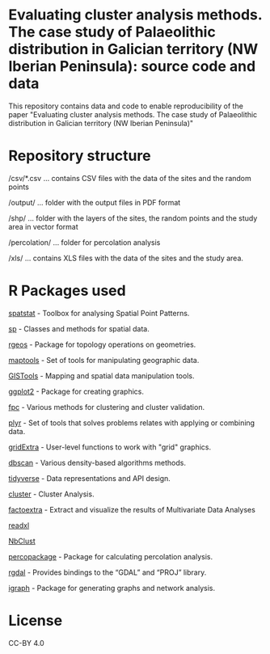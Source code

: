 # Evaluating cluster analysis methods. The case study of Palaeolithic distribution in Galician territory (NW Iberian Peninsula): source code and data
This repository contains data and code to enable reproducibility of the paper "Evaluating cluster analysis methods. The case study of Palaeolithic distribution in Galician territory (NW Iberian Peninsula)"

# Repository structure
/csv/*.csv ... contains CSV files with the data of the sites and the random points

/output/ ... folder with the output files in PDF format

/shp/ ... folder with the layers of the sites, the random points and the study area in vector format

/percolation/ ... folder for percolation analysis

/xls/ ... contains XLS files with the data of the sites and the study area.

# R Packages used
[spatstat](https://cran.r-project.org/web/packages/spatstat/index.html) - Toolbox for analysing Spatial Point Patterns.

[sp](https://cran.r-project.org/web/packages/sp/index.html) - Classes and methods for spatial data.

[rgeos](https://cran.r-project.org/web/packages/rgeos/index.html) - Package for topology operations on geometries.

[maptools](https://cran.r-project.org/web/packages/maptools/index.html) - Set of tools for manipulating geographic data.

[GISTools](https://cran.r-project.org/web/packages/GISTools/index.html) - Mapping and spatial data manipulation tools.

[ggplot2](https://cran.r-project.org/web/packages/ggplot2/index.html) - Package for creating graphics.

[fpc](https://cran.r-project.org/web/packages/fpc/index.html) - Various methods for clustering and cluster validation.

[plyr](https://cran.r-project.org/web/packages/plyr/index.html) - Set of tools that solves problems relates with applying or combining data.

[gridExtra](https://cran.r-project.org/web/packages/gridExtra/index.html) - User-level functions to work with "grid" graphics.

[dbscan](https://cran.r-project.org/web/packages/dbscan/index.html) - Various density-based algorithms methods.

[tidyverse](https://cran.r-project.org/web/packages/tidyverse/index.html) - Data representations and API design.

[cluster](https://cran.r-project.org/web/packages/cluster/index.html) - Cluster Analysis.

[factoextra](https://cran.r-project.org/web/packages/factoextra/index.html) - Extract and visualize the results of Multivariate Data Analyses

[readxl](https://cran.r-project.org/web/packages/readxl/index.html)

[NbClust](https://cran.r-project.org/web/packages/NbClust/index.html)

[percopackage](https://github.com/SCSchmidt/percopackage/) - Package for calculating percolation analysis.

[rgdal](https://cran.r-project.org/web/packages/rgdal/index.html) - Provides bindings to the “GDAL” and “PROJ” library.

[igraph](https://cran.r-project.org/web/packages/igraph/index.html) - Package for generating graphs and network analysis.

# License
CC-BY 4.0
